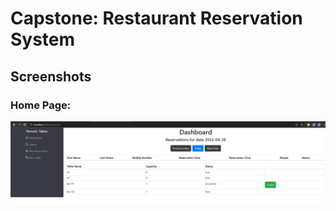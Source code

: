 # Capstone: Restaurant Reservation System

## Screenshots

### Home Page:

![Dashboard](screenshots\dashboard.png)
